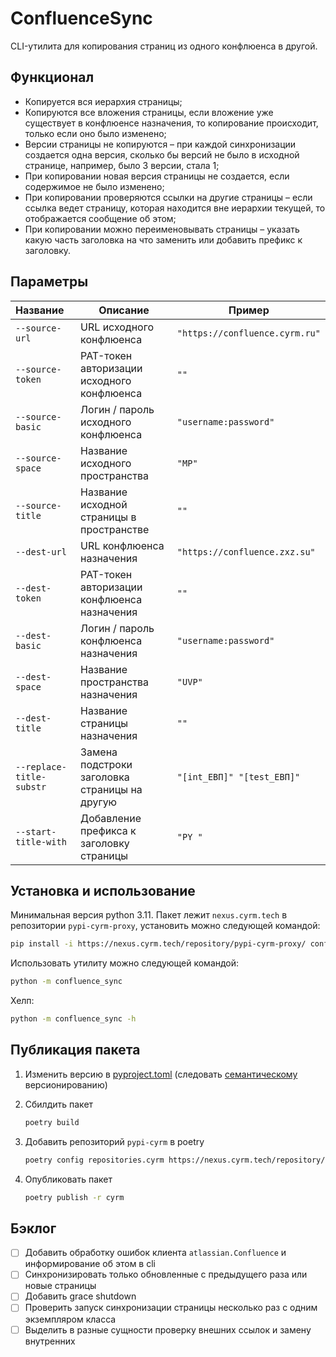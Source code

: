 # ConfluenceSync

CLI-утилита для копирования страниц из одного конфлюенса в другой.

## Функционал

- Копируется вся иерархия страницы;
- Копируются все вложения страницы, если вложение уже существует в конфлюенсе назначения, то копирование происходит,
  только если оно было изменено;
- Версии страницы не копируются – при каждой синхронизации создается одна версия, сколько бы версий не было в исходной
  странице, например, было 3 версии, стала 1;
- При копировании новая версия страницы не создается, если содержимое не было изменено;
- При копировании проверяются ссылки на другие страницы – если ссылка ведет страницу, которая находится вне иерархии
  текущей, то отображается сообщение об этом;
- При копировании можно переименовывать страницы – указать какую часть заголовка на что заменить или добавить префикс к
  заголовку.

## Параметры

| Название                 | Описание                                      | Пример                         |
|:-------------------------|-----------------------------------------------|--------------------------------|
| `--source-url`           | URL исходного конфлюенса                      | `"https://confluence.cyrm.ru"` |
| `--source-token`         | PAT-токен авторизации исходного конфлюенса    | `""`                           |
| `--source-basic`         | Логин / пароль исходного конфлюенса           | `"username:password"`          |
| `--source-space`         | Название исходного пространства               | `"MP"`                         |
| `--source-title`         | Название исходной страницы в пространстве     | `""`                           |
| `--dest-url`             | URL конфлюенса назначения                     | `"https://confluence.zxz.su"`  |
| `--dest-token`           | PAT-токен авторизации конфлюенса назначения   | `""`                           |
| `--dest-basic`           | Логин / пароль конфлюенса назначения          | `"username:password"`          |
| `--dest-space`           | Название пространства назначения              | `"UVP"`                        |
| `--dest-title`           | Название страницы назначения                  | `""`                           |
| `--replace-title-substr` | Замена подстроки заголовка страницы на другую | `"[int_ЕВП]" "[test_ЕВП]"`     |
| `--start-title-with`     | Добавление префикса к заголовку страницы      | `"PY "`                        |

## Установка и использование

Минимальная версия python 3.11.
Пакет лежит `nexus.cyrm.tech` в репозитории `pypi-cyrm-proxy`, установить можно следующей командой:

```bash
pip install -i https://nexus.cyrm.tech/repository/pypi-cyrm-proxy/ confluence-sync
```

Использовать утилиту можно следующей командой:

```bash
python -m confluence_sync
```

Хелп: 

```bash
python -m confluence_sync -h
```

## Публикация пакета

1. Изменить версию в [pyproject.toml](pyproject.toml) (следовать [семантическому](https://semver.org/spec/v2.0.0.html) версионированию)

2. Сбилдить пакет 

    ```bash
    poetry build
     ``` 

3. Добавить репозиторий `pypi-cyrm` в poetry

    ```bash
    poetry config repositories.cyrm https://nexus.cyrm.tech/repository/pypi-cyrm/simple/
    ```

4. Опубликовать пакет

    ```bash
    poetry publish -r cyrm
    ```

## Бэклог

- [ ] Добавить обработку ошибок клиента `atlassian.Confluence` и информирование об этом в cli
- [ ] Синхронизировать только обновленные с предыдущего раза или новые страницы
- [ ] Добавить grace shutdown
- [ ] Проверить запуск синхронизации страницы несколько раз с одним экземпляром класса
- [ ] Выделить в разные сущности проверку внешних ссылок и замену внутренних
